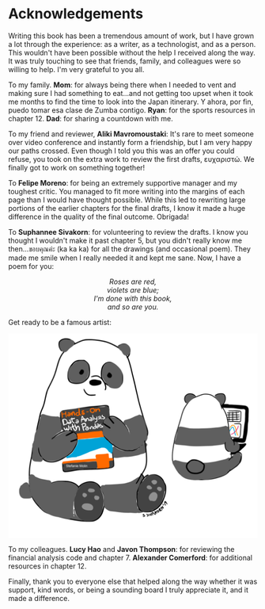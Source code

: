 # Acknowledgements

Writing this book has been a tremendous amount of work, but I have grown a lot through the experience: as a writer, as a technologist, and as a person. This wouldn't have been possible without the help I received along the way. It was truly touching to see that friends, family, and colleagues were so willing to help. I'm very grateful to you all.

To my family. **Mom**: for always being there when I needed to vent and making sure I had something to eat...and not getting too upset when it took me months to find the time to look into the Japan itinerary. Y ahora, por fin, puedo tomar esa clase de Zumba contigo. **Ryan**: for the sports resources in chapter 12. **Dad**: for sharing a countdown with me.

To my friend and reviewer, **Aliki Mavromoustaki**: It's rare to meet someone over video conference and instantly form a friendship, but I am very happy our paths crossed. Even though I told you this was an offer you could refuse, you took on the extra work to review the first drafts, ευχαριστώ. We finally got to work on something together!

To **Felipe Moreno**: for being an extremely supportive manager and my toughest critic. You managed to fit more writing into the margins of each page than I would have thought possible. While this led to rewriting large portions of the earlier chapters for the final drafts, I know it made a huge difference in the quality of the final outcome. Obrigada!

To **Suphannee Sivakorn**: for volunteering to review the drafts. I know you thought I wouldn't make it past chapter 5, but you didn't really know me then...ขอบคุณค่ะ (ka ka ka) for all the drawings (and occasional poem). They made me smile when I really needed it and kept me sane. Now, I have a poem for you:

<p align='center'>
    <em>
        Roses are red,<br/>
        violets are blue;<br/>
        I'm done with this book,<br/>
        and so are you.
    </em>
</p>

Get ready to be a famous artist:

<img src="_img/pandas_drawing.PNG?raw=true" align="center" width="600" alt="artist rendition of the book">

To my colleagues. **Lucy Hao** and **Javon Thompson**: for reviewing the financial analysis code and chapter 7. **Alexander Comerford**: for additional resources in chapter 12.

Finally, thank you to everyone else that helped along the way whether it was support, kind words, or being a sounding board I truly appreciate it, and it made a difference.
